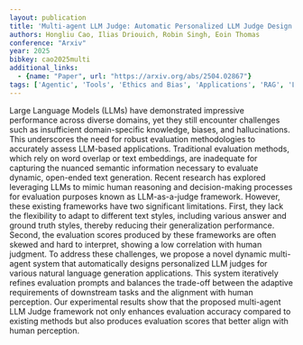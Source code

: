 ```yaml
---
layout: publication
title: 'Multi-agent LLM Judge: Automatic Personalized LLM Judge Design For Evaluating Natural Language Generation Applications'
authors: Hongliu Cao, Ilias Driouich, Robin Singh, Eoin Thomas
conference: "Arxiv"
year: 2025
bibkey: cao2025multi
additional_links:
  - {name: "Paper", url: "https://arxiv.org/abs/2504.02867"}
tags: ['Agentic', 'Tools', 'Ethics and Bias', 'Applications', 'RAG', 'Language Modeling', 'Reinforcement Learning', 'Prompting']
---
```

Large Language Models (LLMs) have demonstrated impressive performance across
diverse domains, yet they still encounter challenges such as insufficient
domain-specific knowledge, biases, and hallucinations. This underscores the
need for robust evaluation methodologies to accurately assess LLM-based
applications. Traditional evaluation methods, which rely on word overlap or
text embeddings, are inadequate for capturing the nuanced semantic information
necessary to evaluate dynamic, open-ended text generation. Recent research has
explored leveraging LLMs to mimic human reasoning and decision-making processes
for evaluation purposes known as LLM-as-a-judge framework. However, these
existing frameworks have two significant limitations. First, they lack the
flexibility to adapt to different text styles, including various answer and
ground truth styles, thereby reducing their generalization performance. Second,
the evaluation scores produced by these frameworks are often skewed and hard to
interpret, showing a low correlation with human judgment. To address these
challenges, we propose a novel dynamic multi-agent system that automatically
designs personalized LLM judges for various natural language generation
applications. This system iteratively refines evaluation prompts and balances
the trade-off between the adaptive requirements of downstream tasks and the
alignment with human perception. Our experimental results show that the
proposed multi-agent LLM Judge framework not only enhances evaluation accuracy
compared to existing methods but also produces evaluation scores that better
align with human perception.
